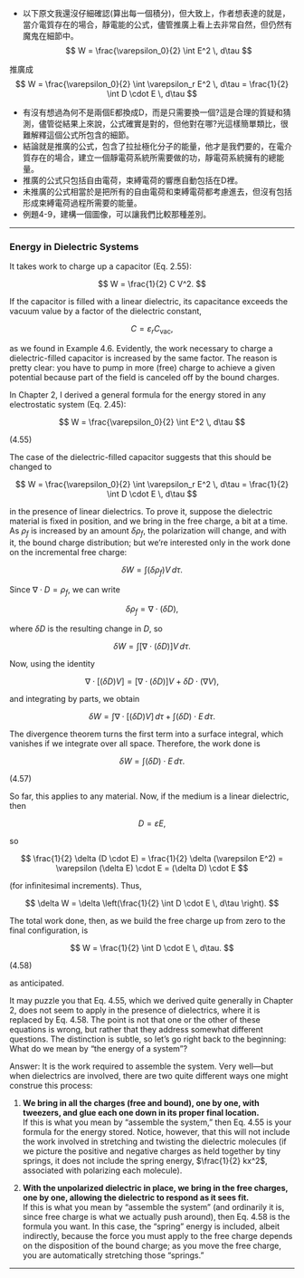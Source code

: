 
- 以下原文我還沒仔細確認(算出每一個積分)，但大致上，作者想表達的就是，當介電質存在的場合，靜電能的公式，儘管推廣上看上去非常自然，但仍然有魔鬼在細節中。
$$
W = \frac{\varepsilon_0}{2} \int E^2 \, d\tau
$$

推廣成
$$
W = \frac{\varepsilon_0}{2} \int \varepsilon_r E^2 \, d\tau = \frac{1}{2} \int D \cdot E \, d\tau
$$

- 有沒有想過為何不是兩個E都換成D，而是只需要換一個?這是合理的質疑和猜測，儘管從結果上來說，公式確實是對的，但他對在哪?光這樣簡單類比，很難解釋這個公式所包含的細節。
- 結論就是推廣的公式，包含了拉扯極化分子的能量，他才是我們要的，在電介質存在的場合，建立一個靜電荷系統所需要做的功，靜電荷系統擁有的總能量。
- 推廣的公式只包括自由電荷，束縛電荷的響應自動包括在D裡。
- 未推廣的公式相當於是把所有的自由電荷和束縛電荷都考慮進去，但沒有包括形成束縛電荷過程所需要的能量。
- 例題4-9，建構一個圖像，可以讓我們比較那種差別。

---

### Energy in Dielectric Systems  

It takes work to charge up a capacitor (Eq. 2.55):  

$$
W = \frac{1}{2} C V^2.
$$

If the capacitor is filled with a linear dielectric, its capacitance exceeds the vacuum value by a factor of the dielectric constant,  

$$
C = \varepsilon_r C_{\text{vac}},
$$

as we found in Example 4.6. Evidently, the work necessary to charge a dielectric-filled capacitor is increased by the same factor. The reason is pretty clear: you have to pump in more (free) charge to achieve a given potential because part of the field is canceled off by the bound charges.  

In Chapter 2, I derived a general formula for the energy stored in any electrostatic system (Eq. 2.45):  

$$
W = \frac{\varepsilon_0}{2} \int E^2 \, d\tau
$$

(4.55)  

The case of the dielectric-filled capacitor suggests that this should be changed to  

$$
W = \frac{\varepsilon_0}{2} \int \varepsilon_r E^2 \, d\tau = \frac{1}{2} \int D \cdot E \, d\tau
$$

in the presence of linear dielectrics. To prove it, suppose the dielectric material is fixed in position, and we bring in the free charge, a bit at a time. As $\rho_f$ is increased by an amount $\delta \rho_f$, the polarization will change, and with it, the bound charge distribution; but we’re interested only in the work done on the incremental free charge:  

$$
\delta W = \int (\delta \rho_f) V \, d\tau.
$$

Since $\nabla \cdot D = \rho_f$, we can write  

$$
\delta \rho_f = \nabla \cdot (\delta D),
$$

where $\delta D$ is the resulting change in $D$, so  

$$
\delta W = \int [\nabla \cdot (\delta D)] V \, d\tau.
$$

Now, using the identity  

$$
\nabla \cdot [( \delta D) V] = [\nabla \cdot (\delta D)] V + \delta D \cdot (\nabla V),
$$

and integrating by parts, we obtain  

$$
\delta W = \int \nabla \cdot [( \delta D) V] \, d\tau + \int (\delta D) \cdot E \, d\tau.
$$

The divergence theorem turns the first term into a surface integral, which vanishes if we integrate over all space. Therefore, the work done is  

$$
\delta W = \int (\delta D) \cdot E \, d\tau.
$$

(4.57)  

So far, this applies to any material. Now, if the medium is a linear dielectric, then  

$$
D = \varepsilon E,
$$

so  

$$
\frac{1}{2} \delta (D \cdot E) = \frac{1}{2} \delta (\varepsilon E^2) = \varepsilon (\delta E) \cdot E = (\delta D) \cdot E
$$

(for infinitesimal increments). Thus,  

$$
\delta W = \delta \left(\frac{1}{2} \int D \cdot E \, d\tau \right).
$$

The total work done, then, as we build the free charge up from zero to the final configuration, is  

$$
W = \frac{1}{2} \int D \cdot E \, d\tau.
$$

(4.58)  

as anticipated.  

It may puzzle you that Eq. 4.55, which we derived quite generally in Chapter 2, does not seem to apply in the presence of dielectrics, where it is replaced by Eq. 4.58. The point is not that one or the other of these equations is wrong, but rather that they address somewhat different questions. The distinction is subtle, so let’s go right back to the beginning: What do we mean by “the energy of a system”?  

Answer: It is the work required to assemble the system. Very well—but when dielectrics are involved, there are two quite different ways one might construe this process:  

1. **We bring in all the charges (free and bound), one by one, with tweezers, and glue each one down in its proper final location.**  
   If this is what you mean by “assemble the system,” then Eq. 4.55 is your formula for the energy stored. Notice, however, that this will not include the work involved in stretching and twisting the dielectric molecules (if we picture the positive and negative charges as held together by tiny springs, it does not include the spring energy, $\frac{1}{2} kx^2$, associated with polarizing each molecule).  

2. **With the unpolarized dielectric in place, we bring in the free charges, one by one, allowing the dielectric to respond as it sees fit.**  
   If this is what you mean by “assemble the system” (and ordinarily it is, since free charge is what we actually push around), then Eq. 4.58 is the formula you want. In this case, the “spring” energy is included, albeit indirectly, because the force you must apply to the free charge depends on the disposition of the bound charge; as you move the free charge, you are automatically stretching those “springs.”  

---
